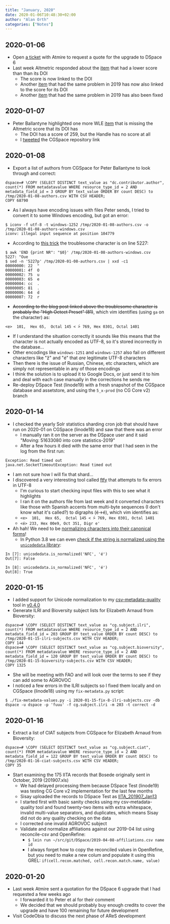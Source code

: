 ```yaml
---
title: "January, 2020"
date: 2020-01-06T10:48:30+02:00
author: "Alan Orth"
categories: ["Notes"]
---
```


## 2020-01-06

- Open [a ticket](https://tracker.atmire.com/tickets-cgiar-ilri/view-ticket?id=706) with Atmire to request a quote for the upgrade to DSpace 6
- Last week Altmetric responded about the [item](https://hdl.handle.net/10568/97087) that had a lower score than than its DOI
  - The score is now linked to the DOI
  - Another [item](https://handle.hdl.net/10568/91278) that had the same problem in 2019 has now also linked to the score for its DOI
  - Another [item](https://hdl.handle.net/10568/81236) that had the same problem in 2019 has also been fixed

## 2020-01-07

- Peter Ballantyne highlighted one more WLE [item](https://hdl.handle.net/10568/101286) that is missing the Altmetric score that its DOI has
  - The DOI has a score of 259, but the Handle has no score at all
  - I [tweeted](https://twitter.com/mralanorth/status/1214471427157626881) the CGSpace repository link

<!--more-->

## 2020-01-08

- Export a list of authors from CGSpace for Peter Ballantyne to look through and correct:

```
dspace=# \COPY (SELECT DISTINCT text_value as "dc.contributor.author", count(*) FROM metadatavalue WHERE resource_type_id = 2 AND metadata_field_id = 3 GROUP BY text_value ORDER BY count DESC) to /tmp/2020-01-08-authors.csv WITH CSV HEADER;
COPY 68790
```

- As I always have encoding issues with files Peter sends, I tried to convert it to some Windows encoding, but got an error:

```
$ iconv -f utf-8 -t windows-1252 /tmp/2020-01-08-authors.csv -o /tmp/2020-01-08-authors-windows.csv
iconv: illegal input sequence at position 104779
```

- According to [this trick](https://www.datafix.com.au/BASHing/2018-09-13.html) the troublesome character is on line 5227:

```
$ awk 'END {print NR": "$0}' /tmp/2020-01-08-authors-windows.csv                                   
5227: "Oue
$ sed -n '5227p' /tmp/2020-01-08-authors.csv | xxd -c1
00000000: 22  "
00000001: 4f  O
00000002: 75  u
00000003: 65  e
00000004: cc  .
00000005: 81  .
00000006: 64  d
00000007: 72  r
```

- ~~According to the blog post linked above the troublesome character is probably the "High Octect Preset" (81)~~, which vim identifies (using `ga` on the character) as:

```
<e>  101,  Hex 65,  Octal 145 < ́> 769, Hex 0301, Octal 1401
```

- If I understand the situation correctly it sounds like this means that the character is not actually encoded as UTF-8, so it's stored incorrectly in the database...
- Other encodings like `windows-1251` and `windows-1257` also fail on different characters like "ž" and "é" that _are_ legitimate UTF-8 characters
- Then there is the issue of Russian, Chinese, etc characters, which are simply not representable in any of those encodings
- I think the solution is to upload it to Google Docs, or just send it to him and deal with each case manually in the corrections he sends me
- Re-deploy DSpace Test (linode19) with a fresh snapshot of the CGSpace database and assetstore, and using the `5_x-prod` (no CG Core v2) branch

## 2020-01-14

- I checked the yearly Solr statistics sharding cron job that should have run on 2020-01 on CGSpace (linode18) and saw that there was an error
  - I manually ran it on the server as the DSpace user and it said "Moving: 51633080 into core statistics-2019"
  - After a few hours it died with the same error that I had seen in the log from the first run:

```
Exception: Read timed out
java.net.SocketTimeoutException: Read timed out
```

- I am not sure how I will fix that shard...
- I discovered a very interesting tool called [ftfy](https://github.com/LuminosoInsight/python-ftfy) that attempts to fix errors in UTF-8
  - I'm curious to start checking input files with this to see what it highlights
  - I ran it on the authors file from last week and it converted characters like those with Spanish accents from multi-byte sequences (I don't know what it's called?) to digraphs (é→é), which vim identifies as:
  - `<e>  101,  Hex 65,  Octal 145 < ́> 769, Hex 0301, Octal 1401`
  - `<é> 233, Hex 00e9, Oct 351, Digr e'`
- Ah hah! We need to be [normalizing characters into their canonical forms](https://withblue.ink/2019/03/11/why-you-need-to-normalize-unicode-strings.html)!
  - In Python 3.8 we can even [check if the string is normalized using the `unicodedata` library](https://docs.python.org/3/library/unicodedata.html):

```
In [7]: unicodedata.is_normalized('NFC', 'é')
Out[7]: False

In [8]: unicodedata.is_normalized('NFC', 'é')
Out[8]: True
```

## 2020-01-15

- I added support for Unicode normalization to my [csv-metadata-quality](https://github.com/ilri/csv-metadata-quality) tool in [v0.4.0](https://github.com/ilri/csv-metadata-quality/releases/tag/v0.4.0)
- Generate ILRI and Bioversity subject lists for Elizabeth Arnaud from Bioversity:

```
dspace=# \COPY (SELECT DISTINCT text_value as "cg.subject.ilri", count(*) FROM metadatavalue WHERE resource_type_id = 2 AND metadata_field_id = 203 GROUP BY text_value ORDER BY count DESC) to /tmp/2020-01-15-ilri-subjects.csv WITH CSV HEADER;
COPY 144
dspace=# \COPY (SELECT DISTINCT text_value as "cg.subject.bioversity", count(*) FROM metadatavalue WHERE resource_type_id = 2 AND metadata_field_id = 120 GROUP BY text_value ORDER BY count DESC) to /tmp/2020-01-15-bioversity-subjects.csv WITH CSV HEADER;
COPY 1325
```

- She will be meeting with FAO and will look over the terms to see if they can add some to AGROVOC
- I noticed a few errors in the ILRI subjects so I fixed them locally and on CGSpace (linode18) using my `fix-metadata.py` script:

```
$ ./fix-metadata-values.py -i 2020-01-15-fix-8-ilri-subjects.csv -db dspace -u dspace -p 'fuuu' -f cg.subject.ilri -m 203 -t correct -d
```

## 2020-01-16

- Extract a list of CIAT subjects from CGSpace for Elizabeth Arnaud from Bioversity:

```
dspace=# \COPY (SELECT DISTINCT text_value as "cg.subject.ciat", count(*) FROM metadatavalue WHERE resource_type_id = 2 AND metadata_field_id = 122 GROUP BY text_value ORDER BY count DESC) to /tmp/2020-01-16-ciat-subjects.csv WITH CSV HEADER;
COPY 35
```

- Start examining the 175 IITA records that Bosede originally sent in October, 2019 (201907.xls)
  - We had delayed processing them because DSpace Test (linode19) was testing CG Core v2 implementation for the last few months
  - Sisay uploaded the records to DSpace Test as [IITA_201907_Jan13](https://dspacetest.cgiar.org/handle/10568/106567)
  - I started first with basic sanity checks using my csv-metadata-quality tool and found twenty-two items with extra whitespace, invalid multi-value separators, and duplicates, which means Sisay did not do any quality checking on the data
  - I corrected one invalid AGROVOC subject
  - Validate and normalize affiliations against our 2019-04 list using reconcile-csv and OpenRefine:
    - `$ lein run ~/src/git/DSpace/2019-04-08-affiliations.csv name id`
    - I always forget how to copy the reconciled values in OpenRefine, but you need to make a new colum and populate it using this GREL: `if(cell.recon.matched, cell.recon.match.name, value)`

## 2020-01-20

- Last week Atmire sent a quotation for the DSpace 6 upgrade that I had requested a few weeks ago
  - I forwarded it to Peter et al for their comment
  - We decided that we should probably buy enough credits to cover the upgrade and have 100 remaining for future development
- Visit CodeObia to discuss the next phase of AReS development

<!-- vim: set sw=2 ts=2: -->
